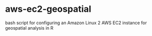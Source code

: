 # aws-ec2-geospatial
bash script for configuring an Amazon Linux 2 AWS EC2 instance for geospatial analysis in R
